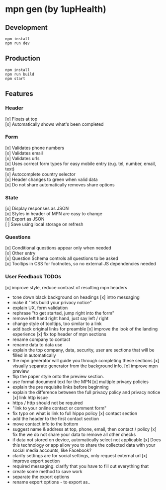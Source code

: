 # mpn gen (by 1upHealth)

## Development
```
npm install
npm run dev
```

## Production
```
npm install
npm run build
npm start
```


## Features

### Header
[x] Floats at top  
[x] Automatically shows what's been completed  

### Form
[x] Validates phone numbers  
[x] Validates email  
[x] Validates urls  
[x] Uses correct form types for easy mobile entry (e.g. tel, number, email, text)  
[x] Autocomplete country selector  
[x] Header changes to green when valid data  
[x] Do not share automatically removes share options  

### State
[x] Display responses as JSON  
[x] Styles in header of MPN are easy to change  
[x] Export as JSON  
[ ] Save using local storage on refresh  


### Questions
[x] Conditional questions appear only when needed  
[x] Other entry  
[x] Question Schema controls all questions to be asked  
[x] Tooltips in CSS for footnotes, so no external JS dependencies needed

### User Feedback TODOs
[x] improve style, reduce contrast of resulting mpn headers
- tone down black background on headings
[x] intro messaging
- make it "lets build your privacy notice"
- explain UX, form validation
- rephrase "to get started, jump right into the form"
- remove left hand right hand, just say left / right
- change style of tooltips, too similar to a link
- add back original links for preamble 
[x] improve the look of the landing experience
[x] fix top header of mpn sections
- rename company to contact
- rename data to data use
- explain the top company, data, security, user are sections that will be filled in automatically
- the mpn generator will guide you through completing these sections
[x] visually separate generator from the background info.
[x] improve mpn preview
- flip the paper style onto the preview section.
- use formal document text for the MPN
[x] multiple privacy policies
- explain the pre requisite links before beginning
- explain the difference between the full privacy policy and privacy notice
[x] link http issue
- https / http should not be required
- "link to your online contact or comment form"
- fix typo on what is link to full hippo policy
[x] contact section
- add the header to the first contact section
- move contact info to the bottom
- suggest name & address at top, phone, email, then contact / policy
[x] fix the we do not share your data to remove all other checks
- if data not stored on device, automatically select not applicable
[x] Does this technology or app allow you to share the collected data with your social media accounts, like Facebook?
- clarify settings are for social settings, only request external url
[x] improve export section
- required messaging: clarify that you have to fill out everything that 
- create some method to save work
- separate the export options
- rename export options - to export as..
